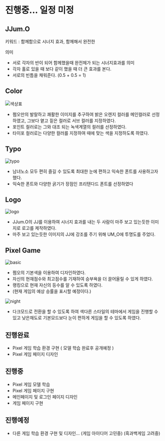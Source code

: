# 진행중... 일정 미정

## JJum.O

키워드 : 함께함으로 시너지 효과, 함께해서 완전한

의미 
 - 서로 각자의 반이 되어 함께했을때 완전체가 되는 시너지효과를 의미
 - 각자 홀로 있을 때 보다 같이 했을 때 더 큰 효과를 본다.
 - 서로의 빈틈을 채워준다. (0.5 + 0.5 = 1)
       
## Color
![색상표](https://user-images.githubusercontent.com/114872793/203931781-d0b4ff2a-ca13-48bb-8c34-fd4effb964a1.png)
- 쩜오만의 발랄하고 쾌활한 이미지를 추구하여 밝은 오렌지 컬러를 메인컬러로 선정하였고, 그보다 옅고 짙은 컬러로 서브 컬러를 지정하였다. 
- 포인트 컬러로는 그와 대조 되는 녹색계열의 컬러를 선정하였다.
- 타이포 컬러로는 다양한 컬러를 지정하여 때에 맞는 색을 지정하도록 하였다.


## Typo

![typo](https://user-images.githubusercontent.com/114872793/203933054-0f78cfaf-aa9a-4eee-b281-9d4237f85bab.png)

- 남녀노소 모두 편히 즐길 수 있도록 최대한 눈에 편하고 익숙한 폰트를 사용하고자 했다.
- 익숙한 폰트와 다양한 굵기가 장점인 프리텐다드 폰트를 선정하였다


## Logo

![logo](https://user-images.githubusercontent.com/114872793/203933219-dde9773d-e8d8-4f54-bb7f-49fffa90fe5b.svg)

- JJum.O의 JJ를 이용하여 시너지 효과를 내는 두 사람이 마주 보고 있는듯한 이미지로 로고를 제작하였다.
- 마주 보고 있는듯한 이미지의 JJ에 강조를 주기 위해 UM_O에 투명도를 주었다.


## Pixel Game

![basic](https://user-images.githubusercontent.com/114872793/203933568-c852529a-549a-44f8-8cc6-8bd3e8794586.png)
- 쩜오의 기본색을 이용하여 디자인하였다. 
- 자신의 현재점수와 최고점수를 기재하여 승부욕을 더 끌어올릴 수 있게 하였다.
- 랭킹으로 현재 자신의 등수를 알 수 있도록 하였다.
- (현재 게임의 예상 승률을 표시할 예정이다.)

![night](https://user-images.githubusercontent.com/114872793/203933663-f3ce6f85-904a-4562-b8cd-30eef7b47076.png)
 - 다크모드로 전환을 할 수 있도록 하여 색다른 스타일의 테마에서 게임을 진행할 수 있고 낮은채도로 기본모드보다 눈이 편하게 게임을 할 수 있도록 하였다.
 
 
 ## 진행완료
  - Pixel 게임 학습 환경 구현 ( 모델 학습 완료후 공개예정 )
  - Pixel 게임 페이지 디자인
 ## 진행중
  - Pixel 게임 모델 학습
  - Pixel 게임 페이지 구현
  - 메인페이지 및 로그인 페이지 디자인
  - 게임 페이지 구현
 ## 진행예정
  - 다른 게임 학습 환경 구현 및 디자인... (게임 아이디어 고민중) (흑과백게임 고려중)
  
